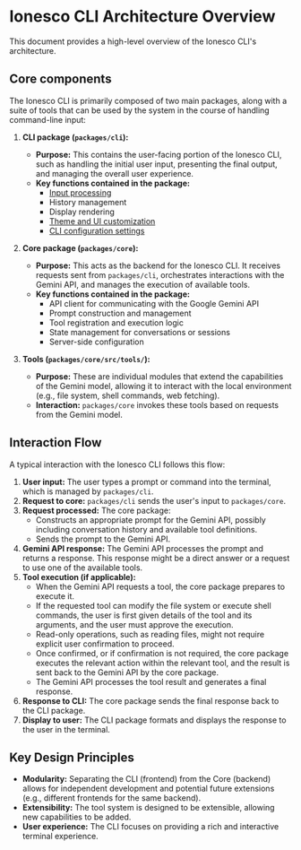 # Ionesco CLI Architecture Overview

This document provides a high-level overview of the Ionesco CLI's architecture.

## Core components

The Ionesco CLI is primarily composed of two main packages, along with a suite of tools that can be used by the system in the course of handling command-line input:

1.  **CLI package (`packages/cli`):**
    - **Purpose:** This contains the user-facing portion of the Ionesco CLI, such as handling the initial user input, presenting the final output, and managing the overall user experience.
    - **Key functions contained in the package:**
      - [Input processing](./cli/commands.md)
      - History management
      - Display rendering
      - [Theme and UI customization](./cli/themes.md)
      - [CLI configuration settings](./cli/configuration.md)

2.  **Core package (`packages/core`):**
    - **Purpose:** This acts as the backend for the Ionesco CLI. It receives requests sent from `packages/cli`, orchestrates interactions with the Gemini API, and manages the execution of available tools.
    - **Key functions contained in the package:**
      - API client for communicating with the Google Gemini API
      - Prompt construction and management
      - Tool registration and execution logic
      - State management for conversations or sessions
      - Server-side configuration

3.  **Tools (`packages/core/src/tools/`):**
    - **Purpose:** These are individual modules that extend the capabilities of the Gemini model, allowing it to interact with the local environment (e.g., file system, shell commands, web fetching).
    - **Interaction:** `packages/core` invokes these tools based on requests from the Gemini model.

## Interaction Flow

A typical interaction with the Ionesco CLI follows this flow:

1.  **User input:** The user types a prompt or command into the terminal, which is managed by `packages/cli`.
2.  **Request to core:** `packages/cli` sends the user's input to `packages/core`.
3.  **Request processed:** The core package:
    - Constructs an appropriate prompt for the Gemini API, possibly including conversation history and available tool definitions.
    - Sends the prompt to the Gemini API.
4.  **Gemini API response:** The Gemini API processes the prompt and returns a response. This response might be a direct answer or a request to use one of the available tools.
5.  **Tool execution (if applicable):**
    - When the Gemini API requests a tool, the core package prepares to execute it.
    - If the requested tool can modify the file system or execute shell commands, the user is first given details of the tool and its arguments, and the user must approve the execution.
    - Read-only operations, such as reading files, might not require explicit user confirmation to proceed.
    - Once confirmed, or if confirmation is not required, the core package executes the relevant action within the relevant tool, and the result is sent back to the Gemini API by the core package.
    - The Gemini API processes the tool result and generates a final response.
6.  **Response to CLI:** The core package sends the final response back to the CLI package.
7.  **Display to user:** The CLI package formats and displays the response to the user in the terminal.

## Key Design Principles

- **Modularity:** Separating the CLI (frontend) from the Core (backend) allows for independent development and potential future extensions (e.g., different frontends for the same backend).
- **Extensibility:** The tool system is designed to be extensible, allowing new capabilities to be added.
- **User experience:** The CLI focuses on providing a rich and interactive terminal experience.
